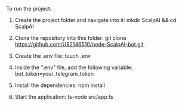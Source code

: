 To run the project:

1. Create the project folder and navigate into it:
   mkdir ScalpAI && cd ScalpAI

2. Clone the repository into this folder:
   git clone https://github.com/U82146510/node-ScalpAI-bot.git .

3. Create the .env file:
   touch .env

4. Inside the ".env" file, add the following variable:
   bot_token=your_telegram_token

5. Install the dependencies:
   npm install

6. Start the application:
   ts-node src/app.ts
